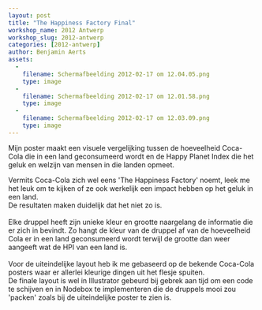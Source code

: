 ```yaml
---
layout: post
title: "The Happiness Factory Final"
workshop_name: 2012 Antwerp
workshop_slug: 2012-antwerp
categories: [2012-antwerp]
author: Benjamin Aerts
assets:
  -
    filename: Schermafbeelding 2012-02-17 om 12.04.05.png
    type: image
  -
    filename: Schermafbeelding 2012-02-17 om 12.01.58.png
    type: image
  -
    filename: Schermafbeelding 2012-02-17 om 12.03.09.png
    type: image
---
```

Mijn poster maakt een visuele vergelijking tussen de hoeveelheid Coca-Cola die in een land geconsumeerd wordt en de Happy Planet Index die het geluk en welzijn van mensen in die landen opmeet.<div>Vermits Coca-Cola zich wel eens 'The Happiness Factory' noemt, leek me het leuk om te kijken of ze ook werkelijk een impact hebben op het geluk in een land.</div><div>De resultaten maken duidelijk dat het niet zo is.</div><div><br /></div><div>Elke druppel heeft zijn unieke kleur en grootte naargelang de informatie die er zich in bevindt. Zo hangt de kleur van de druppel af van de hoeveelheid Cola er in een land geconsumeerd wordt terwijl de grootte dan weer aangeeft wat de HPI van een land is.</div><div><br /></div><div>Voor de uiteindelijke layout heb ik me gebaseerd op de bekende Coca-Cola posters waar er allerlei kleurige dingen uit het flesje spuiten.</div><div>De finale layout is wel in Illustrator gebeurd bij gebrek aan tijd om een code te schijven en in Nodebox te&nbsp;implementeren&nbsp;die de druppels mooi zou 'packen' zoals bij de uiteindelijke poster te zien is.</div>
